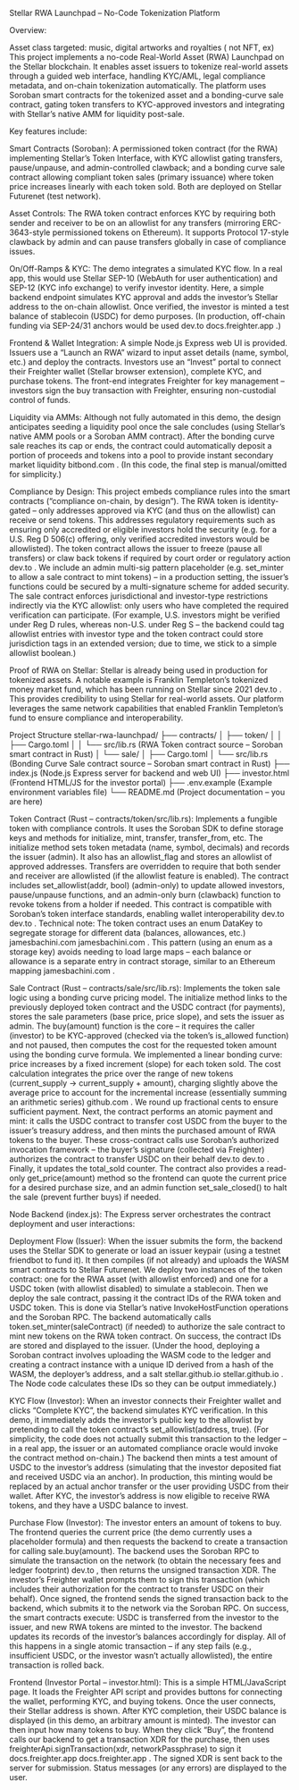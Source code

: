 Stellar RWA Launchpad – No-Code Tokenization Platform

Overview:


Asset class targeted: music, digital artworks and royalties ( not NFT, ex)
This project implements a no-code Real-World Asset (RWA) Launchpad on the Stellar blockchain. It enables asset issuers to tokenize real-world assets through a guided web interface, handling KYC/AML, legal compliance metadata, and on-chain tokenization automatically. The platform uses Soroban smart contracts for the tokenized asset and a bonding-curve sale contract, gating token transfers to KYC-approved investors and integrating with Stellar’s native AMM for liquidity post-sale.

Key features include:

Smart Contracts (Soroban): A permissioned token contract (for the RWA) implementing Stellar’s Token Interface, with KYC allowlist gating transfers, pause/unpause, and admin-controlled clawback; and a bonding curve sale contract allowing compliant token sales (primary issuance) where token price increases linearly with each token sold. Both are deployed on Stellar Futurenet (test network).

Asset Controls: The RWA token contract enforces KYC by requiring both sender and receiver to be on an allowlist for any transfers (mirroring ERC-3643-style permissioned tokens on Ethereum). It supports Protocol 17-style clawback by admin and can pause transfers globally in case of compliance issues.

On/Off-Ramps & KYC: The demo integrates a simulated KYC flow. In a real app, this would use Stellar SEP-10 (WebAuth for user authentication) and SEP-12 (KYC info exchange) to verify investor identity. Here, a simple backend endpoint simulates KYC approval and adds the investor’s Stellar address to the on-chain allowlist. Once verified, the investor is minted a test balance of stablecoin (USDC) for demo purposes. (In production, off-chain funding via SEP-24/31 anchors would be used
dev.to
docs.freighter.app
.)

Frontend & Wallet Integration: A simple Node.js Express web UI is provided. Issuers use a “Launch an RWA” wizard to input asset details (name, symbol, etc.) and deploy the contracts. Investors use an “Invest” portal to connect their Freighter wallet (Stellar browser extension), complete KYC, and purchase tokens. The front-end integrates Freighter for key management – investors sign the buy transaction with Freighter, ensuring non-custodial control of funds.

Liquidity via AMMs: Although not fully automated in this demo, the design anticipates seeding a liquidity pool once the sale concludes (using Stellar’s native AMM pools or a Soroban AMM contract). After the bonding curve sale reaches its cap or ends, the contract could automatically deposit a portion of proceeds and tokens into a pool to provide instant secondary market liquidity
bitbond.com
. (In this code, the final step is manual/omitted for simplicity.)

Compliance by Design:
This project embeds compliance rules into the smart contracts (“compliance on-chain, by design”). The RWA token is identity-gated – only addresses approved via KYC (and thus on the allowlist) can receive or send tokens. This addresses regulatory requirements such as ensuring only accredited or eligible investors hold the security (e.g. for a U.S. Reg D 506(c) offering, only verified accredited investors would be allowlisted). The token contract allows the issuer to freeze (pause all transfers) or claw back tokens if required by court order or regulatory action
dev.to
. We include an admin multi-sig pattern placeholder (e.g. set_minter to allow a sale contract to mint tokens) – in a production setting, the issuer’s functions could be secured by a multi-signature scheme for added security. The sale contract enforces jurisdictional and investor-type restrictions indirectly via the KYC allowlist: only users who have completed the required verification can participate. (For example, U.S. investors might be verified under Reg D rules, whereas non-U.S. under Reg S – the backend could tag allowlist entries with investor type and the token contract could store jurisdiction tags in an extended version; due to time, we stick to a simple allowlist boolean.)

Proof of RWA on Stellar:
Stellar is already being used in production for tokenized assets. A notable example is Franklin Templeton’s tokenized money market fund, which has been running on Stellar since 2021
dev.to
. This provides credibility to using Stellar for real-world assets. Our platform leverages the same network capabilities that enabled Franklin Templeton’s fund to ensure compliance and interoperability.

Project Structure
stellar-rwa-launchpad/
├── contracts/
│   ├── token/
│   │   ├── Cargo.toml
│   │   └── src/lib.rs        (RWA Token contract source – Soroban smart contract in Rust)
│   └── sale/
│       ├── Cargo.toml
│       └── src/lib.rs        (Bonding Curve Sale contract source – Soroban smart contract in Rust)
├── index.js                  (Node.js Express server for backend and web UI)
├── investor.html             (Frontend HTML/JS for the investor portal)
├── .env.example              (Example environment variables file)
└── README.md                 (Project documentation – you are here)


Token Contract (Rust – contracts/token/src/lib.rs): Implements a fungible token with compliance controls. It uses the Soroban SDK to define storage keys and methods for initialize, mint, transfer, transfer_from, etc. The initialize method sets token metadata (name, symbol, decimals) and records the issuer (admin). It also has an allowlist_flag and stores an allowlist of approved addresses. Transfers are overridden to require that both sender and receiver are allowlisted (if the allowlist feature is enabled). The contract includes set_allowlist(addr, bool) (admin-only) to update allowed investors, pause/unpause functions, and an admin-only burn (clawback) function to revoke tokens from a holder if needed. This contract is compatible with Soroban’s token interface standards, enabling wallet interoperability
dev.to
dev.to
.
Technical note: The token contract uses an enum DataKey to segregate storage for different data (balances, allowances, etc.)
jamesbachini.com
jamesbachini.com
. This pattern (using an enum as a storage key) avoids needing to load large maps – each balance or allowance is a separate entry in contract storage, similar to an Ethereum mapping
jamesbachini.com
.

Sale Contract (Rust – contracts/sale/src/lib.rs): Implements the token sale logic using a bonding curve pricing model. The initialize method links to the previously deployed token contract and the USDC contract (for payments), stores the sale parameters (base price, price slope), and sets the issuer as admin. The buy(amount) function is the core – it requires the caller (investor) to be KYC-approved (checked via the token’s is_allowed function) and not paused, then computes the cost for the requested token amount using the bonding curve formula. We implemented a linear bonding curve: price increases by a fixed increment (slope) for each token sold. The cost calculation integrates the price over the range of new tokens (current_supply -> current_supply + amount), charging slightly above the average price to account for the incremental increase (essentially summing an arithmetic series)
github.com
. We round up fractional cents to ensure sufficient payment. Next, the contract performs an atomic payment and mint: it calls the USDC contract to transfer cost USDC from the buyer to the issuer’s treasury address, and then mints the purchased amount of RWA tokens to the buyer. These cross-contract calls use Soroban’s authorized invocation framework – the buyer’s signature (collected via Freighter) authorizes the contract to transfer USDC on their behalf
dev.to
dev.to
. Finally, it updates the total_sold counter. The contract also provides a read-only get_price(amount) method so the frontend can quote the current price for a desired purchase size, and an admin function set_sale_closed() to halt the sale (prevent further buys) if needed.

Node Backend (index.js): The Express server orchestrates the contract deployment and user interactions:

Deployment Flow (Issuer): When the issuer submits the form, the backend uses the Stellar SDK to generate or load an issuer keypair (using a testnet friendbot to fund it). It then compiles (if not already) and uploads the WASM smart contracts to Stellar Futurenet. We deploy two instances of the token contract: one for the RWA asset (with allowlist enforced) and one for a USDC token (with allowlist disabled) to simulate a stablecoin. Then we deploy the sale contract, passing it the contract IDs of the RWA token and USDC token. This is done via Stellar’s native InvokeHostFunction operations and the Soroban RPC. The backend automatically calls token.set_minter(saleContract) (if needed) to authorize the sale contract to mint new tokens on the RWA token contract. On success, the contract IDs are stored and displayed to the issuer. (Under the hood, deploying a Soroban contract involves uploading the WASM code to the ledger and creating a contract instance with a unique ID derived from a hash of the WASM, the deployer’s address, and a salt
stellar.github.io
stellar.github.io
. The Node code calculates these IDs so they can be output immediately.)

KYC Flow (Investor): When an investor connects their Freighter wallet and clicks “Complete KYC”, the backend simulates KYC verification. In this demo, it immediately adds the investor’s public key to the allowlist by pretending to call the token contract’s set_allowlist(address, true). (For simplicity, the code does not actually submit this transaction to the ledger – in a real app, the issuer or an automated compliance oracle would invoke the contract method on-chain.) The backend then mints a test amount of USDC to the investor’s address (simulating that the investor deposited fiat and received USDC via an anchor). In production, this minting would be replaced by an actual anchor transfer or the user providing USDC from their wallet. After KYC, the investor’s address is now eligible to receive RWA tokens, and they have a USDC balance to invest.

Purchase Flow (Investor): The investor enters an amount of tokens to buy. The frontend queries the current price (the demo currently uses a placeholder formula) and then requests the backend to create a transaction for calling sale.buy(amount). The backend uses the Soroban RPC to simulate the transaction on the network (to obtain the necessary fees and ledger footprint)
dev.to
, then returns the unsigned transaction XDR. The investor’s Freighter wallet prompts them to sign this transaction (which includes their authorization for the contract to transfer USDC on their behalf). Once signed, the frontend sends the signed transaction back to the backend, which submits it to the network via the Soroban RPC. On success, the smart contracts execute: USDC is transferred from the investor to the issuer, and new RWA tokens are minted to the investor. The backend updates its records of the investor’s balances accordingly for display. All of this happens in a single atomic transaction – if any step fails (e.g., insufficient USDC, or the investor wasn’t actually allowlisted), the entire transaction is rolled back.

Frontend (Investor Portal – investor.html): This is a simple HTML/JavaScript page. It loads the Freighter API script and provides buttons for connecting the wallet, performing KYC, and buying tokens. Once the user connects, their Stellar address is shown. After KYC completion, their USDC balance is displayed (in this demo, an arbitrary amount is minted). The investor can then input how many tokens to buy. When they click “Buy”, the frontend calls our backend to get a transaction XDR for the purchase, then uses freighterApi.signTransaction(xdr, networkPassphrase) to sign it
docs.freighter.app
docs.freighter.app
. The signed XDR is sent back to the server for submission. Status messages (or any errors) are displayed to the user.